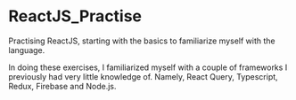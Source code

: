 # ReactJS_Practise
Practising ReactJS, starting with the basics to familiarize myself with the language.

In doing these exercises, I familiarized myself with a couple of frameworks I previously had very little knowledge of. Namely, React Query, Typescript, Redux, Firebase and Node.js.
